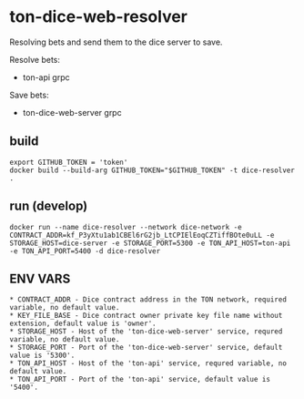 # ton-dice-web-resolver
Resolving bets and send them to the dice server to save.

Resolve bets:
 - ton-api grpc 

Save bets:
 - ton-dice-web-server grpc


## build 
```
export GITHUB_TOKEN = 'token'
docker build --build-arg GITHUB_TOKEN="$GITHUB_TOKEN" -t dice-resolver .
```

## run (develop)
```docker run --name dice-resolver --network dice-network -e CONTRACT_ADDR=kf_P3yXtu1ab1CBEl6rG2jb_LtCPIElEoqCZTiffBOte0uLL -e STORAGE_HOST=dice-server -e STORAGE_PORT=5300 -e TON_API_HOST=ton-api -e TON_API_PORT=5400 -d dice-resolver```
 
## ENV VARS
    * CONTRACT_ADDR - Dice contract address in the TON network, required variable, no default value.
    * KEY_FILE_BASE - Dice contract owner private key file name without extension, default value is 'owner'.
    * STORAGE_HOST - Host of the 'ton-dice-web-server' service, requred variable, no default value.
    * STORAGE_PORT - Port of the 'ton-dice-web-server' service, default value is '5300'.
    * TON_API_HOST - Host of the 'ton-api' service, requred variable, no default value.
    * TON_API_PORT - Port of the 'ton-api' service, default value is '5400'.

